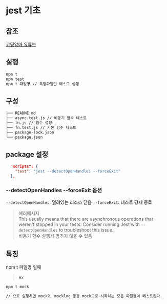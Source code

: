 # jest 기초

## 참조

[코딩앙마 유튜브](https://www.youtube.com/watch?v=g4MdUjxA-S4&ab_channel=%EC%BD%94%EB%94%A9%EC%95%99%EB%A7%88)

## 실행

```sh
npm t
npm test
npm t 파일명 // 특정파일만 테스트 실행
```

## 구성

```sh
├── README.md
├── async.test.js // 비동기 함수 테스트
├── fn.js // 함수 설정
├── fn.test.js // 기본 함수 테스트
├── package-lock.json
└── package.json
```

## package 설정

```json
  "scripts": {
    "test": "jest --detectOpenHandles --forceExit"
  },

```

### --detectOpenHandles --forceExit 옵션

`--detectOpenHandles`: 열려있는 리소스 닫음
`--forceExit`: 테스트 강제 종료

> 에러메시지  
> This usually means that there are asynchronous operations that weren't stopped in your tests. Consider running Jest with `--detectOpenHandles` to troubleshoot this issue.  
>  비동기 함수 실행시 멈추지 않을 수 있음

## 특징

npm t 파일명 일때

> ex

```sh
npm t mock

// 으로 실행하면 mock2, mocklog 등등 mock으로 시작하는 모든 파일들이 테스트된다.
```
